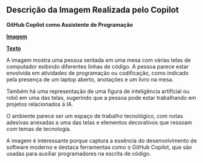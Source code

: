 ## Descrição da Imagem Realizada pelo Copilot
**GitHub Copilot como Assistente de Programação**

**[Imagem](/outputs/GitHubCopilotcomoAssistentedeProgramacao.png)**

**[Texto](/inputs/GitHubCopilotcomoAssistentedeProgramação.md)**

A imagem mostra uma pessoa sentada em uma mesa com várias telas de computador exibindo diferentes linhas de código. A pessoa parece estar envolvida em atividades de programação ou codificação, como indicado pela presença de um laptop aberto, anotações e um livro na mesa.

Também há uma representação de uma figura de inteligência artificial ou robô em uma das telas, sugerindo que a pessoa pode estar trabalhando em projetos relacionados à IA.

O ambiente parece ser um espaço de trabalho tecnológico, com notas adesivas anexadas a uma das telas e elementos decorativos que ressoam com temas de tecnologia.

A imagem é interessante porque captura a essência do desenvolvimento de software moderno e destaca ferramentas como o GitHub Copilot, que são usadas para auxiliar programadores na escrita de código.
